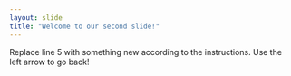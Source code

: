 ```yaml
---
layout: slide
title: "Welcome to our second slide!"
---
```

Replace line 5 with something new according to the instructions.
Use the left arrow to go back!
